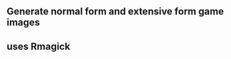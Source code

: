 Generate normal form and extensive form game images  
--------------------------------------------------------
uses Rmagick
--------------------------------------------------------
